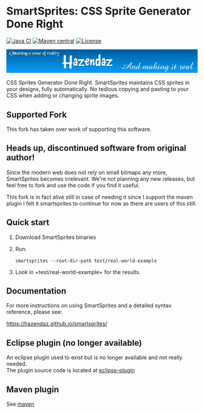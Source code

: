 SmartSprites: CSS Sprite Generator Done Right
=============================================

[![Java CI](https://github.com/hazendaz/smartsprites/workflows/Java%20CI/badge.svg)](https://github.com/hazendaz/smartsprites/actions?query=workflow%3A%22Java+CI%22)
[![Maven central](https://maven-badges.herokuapp.com/maven-central/com.github.hazendaz/smartsprites/badge.svg)](https://maven-badges.herokuapp.com/maven-central/com.github.hazendaz/smartsprites)
[![License](https://img.shields.io/badge/License-BSD_3--Clause-blue.svg)](https://opensource.org/licenses/BSD-3-Clause)

![hazendaz](src/site/resources/images/hazendaz-banner.jpg)

CSS Sprites Generator Done Right. SmartSprites maintains CSS sprites in your designs, fully automatically. No tedious copying and pasting to your CSS when adding or changing sprite images.

Supported Fork
--------------

This fork has taken over work of supporting this software.

Heads up, discontinued software from original author!
-----------------------------------------------------

Since the modern web does not rely on small bitmaps any more, SmartSprites becomes irrelevant. We're not planning any new releases, but feel free to fork and use the code if you find it useful.

This fork is in fact alive still in case of needing it since I support the maven plugin I felt it smartsprites to continue for now as there are users of this still.

Quick start
-----------

1. Download SmartSprites binaries

2. Run:

       smartsprites --root-dir-path test/real-world-example

3. Look in +test/real-world-example+ for the results.

Documentation
-------------

For more instructions on using SmartSprites and a detailed 
syntax reference, please see:

https://hazendaz.github.io/smartsprites/

Eclipse plugin (no longer available)
-----------------------------------

An eclipse plugin used to exist but is no longer available and not really needed.  
The plugin source code is located at [eclipse-plugin](https://github.com/bitExpert/eclipse-smartsprites)

Maven plugin
------------

See [maven](https://github.com/hazendaz/smartsprites-maven-plugin/)

